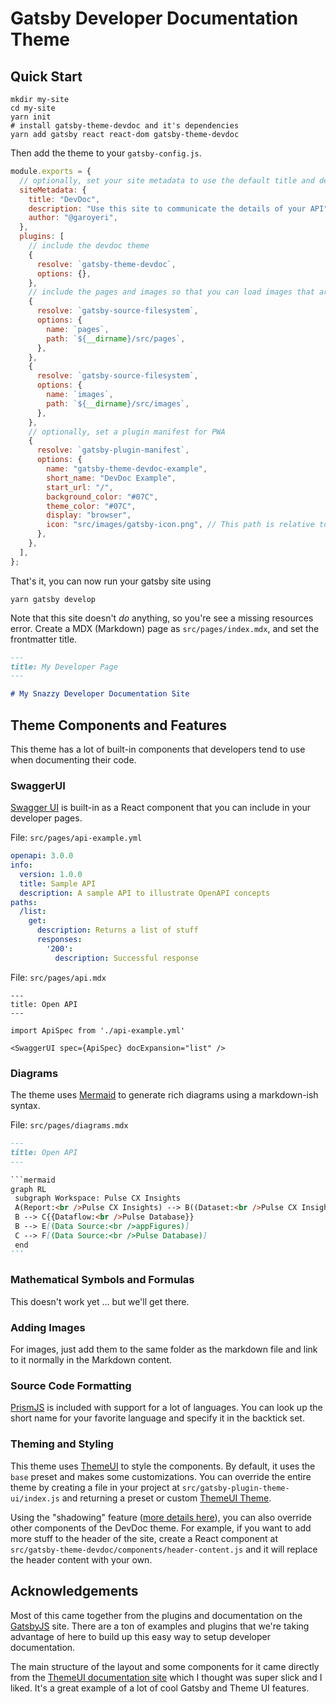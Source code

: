 # Gatsby Developer Documentation Theme

## Quick Start

```shell
mkdir my-site
cd my-site
yarn init
# install gatsby-theme-devdoc and it's dependencies
yarn add gatsby react react-dom gatsby-theme-devdoc
```

Then add the theme to your `gatsby-config.js`.

```javascript
module.exports = {
  // optionally, set your site metadata to use the default title and description
  siteMetadata: {
    title: "DevDoc",
    description: "Use this site to communicate the details of your API",
    author: "@garoyeri",
  },
  plugins: [
    // include the devdoc theme
    {
      resolve: `gatsby-theme-devdoc`,
      options: {},
    },
    // include the pages and images so that you can load images that are stored in the pages folder
    {
      resolve: `gatsby-source-filesystem`,
      options: {
        name: `pages`,
        path: `${__dirname}/src/pages`,
      },
    },
    {
      resolve: `gatsby-source-filesystem`,
      options: {
        name: `images`,
        path: `${__dirname}/src/images`,
      },
    },
    // optionally, set a plugin manifest for PWA
    {
      resolve: `gatsby-plugin-manifest`,
      options: {
        name: "gatsby-theme-devdoc-example",
        short_name: "DevDoc Example",
        start_url: "/",
        background_color: "#07C",
        theme_color: "#07C",
        display: "browser",
        icon: "src/images/gatsby-icon.png", // This path is relative to the root of the site.
      },
    },
  ],
};
```

That's it, you can now run your gatsby site using

```shell
yarn gatsby develop
```

Note that this site doesn't _do_ anything, so you're see a missing
resources error. Create a MDX (Markdown) page as `src/pages/index.mdx`, and set the frontmatter title.

```md
---
title: My Developer Page
---

# My Snazzy Developer Documentation Site

```

## Theme Components and Features

This theme has a lot of built-in components that developers tend to use when documenting their code.

### SwaggerUI

[Swagger UI](https://swagger.io/tools/swagger-ui/) is built-in as a React component that you can include in your developer pages.

File: `src/pages/api-example.yml`

```yml
openapi: 3.0.0
info:
  version: 1.0.0
  title: Sample API
  description: A sample API to illustrate OpenAPI concepts
paths:
  /list:
    get:
      description: Returns a list of stuff              
      responses:
        '200':
          description: Successful response
```

File: `src/pages/api.mdx`

```mdx
---
title: Open API
---

import ApiSpec from './api-example.yml'

<SwaggerUI spec={ApiSpec} docExpansion="list" />
```

### Diagrams

The theme uses [Mermaid](https://mermaid-js.github.io/mermaid/#/) to generate rich diagrams using a markdown-ish syntax.

File: `src/pages/diagrams.mdx`

````md
---
title: Open API
---

​```mermaid
graph RL
 subgraph Workspace: Pulse CX Insights
 A(Report:<br />Pulse CX Insights) --> B((Dataset:<br />Pulse CX Insights))
 B --> C{{Dataflow:<br />Pulse Database}}
 B --> E[(Data Source:<br />appFigures)]
 C --> F[(Data Source:<br />Pulse Database)]
 end
```

````

### Mathematical Symbols and Formulas

This doesn't work yet ... but we'll get there.

### Adding Images

For images, just add them to the same folder as the markdown file and link to it normally in the Markdown content.

### Source Code Formatting

[PrismJS](https://prismjs.com/) is included with support for a lot of languages. You can look up the short name for your favorite language and specify it in the backtick set.

### Theming and Styling

This theme uses [ThemeUI](https://theme-ui.com/) to style the components. By default, it uses the `base` preset and makes some customizations. You can override the entire theme by creating a file in your project at `src/gatsby-plugin-theme-ui/index.js` and returning a preset or custom [ThemeUI Theme](https://theme-ui.com/theming).

Using the "shadowing" feature ([more details here](https://www.gatsbyjs.org/docs/themes/shadowing/)), you can also override other components of the DevDoc theme. For example, if you want to add more stuff to the header of the site, create a React component at `src/gatsby-theme-devdoc/components/header-content.js` and it will replace the header content with your own.

## Acknowledgements

Most of this came together from the plugins and documentation on the [GatsbyJS](https://www.gatsbyjs.org/docs/) site. There are a ton of examples and plugins that we're taking advantage of here to build up this easy way to setup developer documentation.

The main structure of the layout and some components for it came directly from the [ThemeUI documentation site](https://github.com/system-ui/theme-ui/tree/v0.3.1/packages/docs) which I thought was super slick and I liked. It's a great example of a lot of cool Gatsby and Theme UI features.

